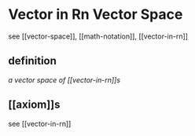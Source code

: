 # Vector in Rn Vector Space

see [[vector-space]], [[math-notation]], [[vector-in-rn]]

## definition

_a vector space of [[vector-in-rn]]s_

## [[axiom]]s

see [[vector-in-rn]]
